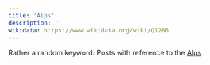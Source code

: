 ```yaml
---
title: 'Alps'
description: ''
wikidata: https://www.wikidata.org/wiki/Q1286
---
```


Rather a random keyword: Posts with reference to the [Alps](https://en.wikipedia.org/wiki/Alps)
